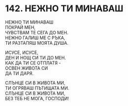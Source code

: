 # 142. НЕЖНО ТИ МИНАВАШ  
  
НЕЖНО ТИ МИНАВАШ  
ПОКРАЙ МЕН,  
ЧУВСТВАМ ТЕ СЕГА ДО МЕН.  
НЕЖНО ГАЛИШ МЕ С РЪКА,  
ТИ РАЗТАПЯШ МОЯТА ДУША.  
  
ИСУСЕ, ИСУСЕ,  
ДЕН И НОЩ СИ ТИ ДО МЕН.  
КАК ДА ТИ СЕ ОТПЛАТЯ -  
ОСВЕН ЖИВОТА СИ  
ДА ТИ ДАРЯ.  
  
СЛЪНЦЕ СИ В ЖИВОТА МИ,  
ТИ ОГРЯВАШ ПЪТИЩАТА МИ.  
СЛЪНЦЕ СИ В ЖИВОТА МИ,  
БЕЗ ТЕБ НЕ МОГА, ГОСПОДИ!  
